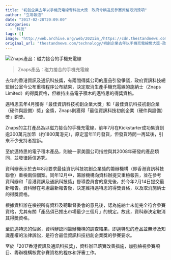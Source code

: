 ```yaml
---
title: "初創企業去年以手機充電線奪科技大獎　政府今稱違反參賽資格取消獎項"
author: "立場報道"
date: "2017-02-28T20:09:00"
categories:
  - "科技"
tags: []
image: "http://web.archive.org/web/2021im_/https://cdn.thestandnews.com/media/photos/cache/cable-z-01_FS4vZ_1200x0.png"
original_url: "thestandnews.com/technology/初創企業去年以手機充電線奪大獎-政府今稱違反參賽資格撤回獎項"
---
```

![Znaps產品：磁力接合的手機充電線](http://web.archive.org/web/2021im_/https://cdn.thestandnews.com/media/photos/cache/cable-z-01_FS4vZ_1200x0.png)

> Znaps產品：磁力接合的手機充電線

去年的香港資訊及通訊科技獎，有兩間得獎公司的產品引發爭議，政府資訊科技總監辦公室今公布重檢程序公布結果，決定取消生產手機充電線的施納士（Znaps Limited）的得獎資格，但維持出品電子積木的邁特思的得獎資格。

邁特思去年4月獲得「最佳資訊科技初創企業大獎」和「最佳資訊科技初創企業（硬件與設備）奬」金獎，Znaps則獲得「最佳資訊科技初創企業（硬件與設備）奬」銅獎。

Znaps的主打產品為以磁力接合的手機充電線，前年7月在Kickstarter成功集資到逾300萬元加幣（約1800萬港元），原定當年11月發貨，但發貨時間一再延後，引來不少支持者投訴。

至於邁特思的電子積木產品，則被一家美國公司指控與其2008年研發的產品類同，並發律師信追究。

資科辦表示於去年8月要求最佳資訊科技初創企業獎的籌辦機構（即香港資訊科技聯會）重檢兩個個案。同年12月中，籌辦機構向資科辦提交重檢報告，並在參考資科辦和「香港資訊及通訊科技獎」督導委員會的意見後，於今年2月14日提交最新報告。資科辦在考慮最新報告後，決定維持邁特思的得獎資格，以及取消施納士的得獎資格。

根據資科辦在檢視所有資料及聽取督委會的意見後，認為施納士未能完全符合參賽資格，尤其有關「產品須已推出巿場最少三個月」的規定。故此，資科辦決定取消其得奬資格。

至於邁特思的個案，資科辦認同籌辦機構的調查結果，即邁特思的產品並無涉及知識產權的法律訴訟，是符合最佳資訊科技初創企業獎的參賽要求。

至於「2017香港資訊及通訊科技獎」，資科辦已落實改善措施，加強檢視參賽項目、籌辦機構核實參賽資格的程序和評審工作。